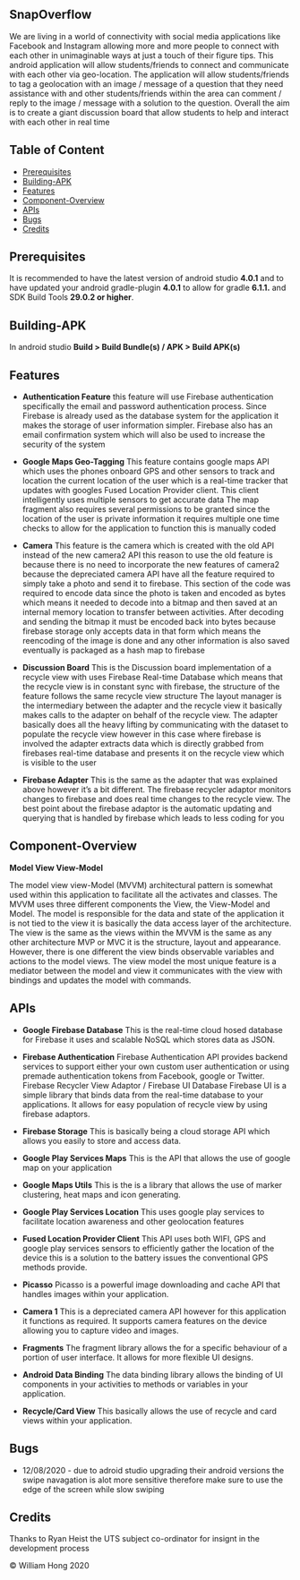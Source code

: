 ## SnapOverflow
We are living in a world of connectivity with social media applications like Facebook and Instagram
allowing more and more people to connect with each other in unimaginable ways at just a touch of
their figure tips. This android application will allow students/friends to connect and communicate with each other via geo-location. 
The application will allow students/friends to tag a geolocation with an image / message of a question that they need
assistance with and other students/friends within the area can comment / reply to the image /
message with a solution to the question. Overall the aim is to create a giant discussion board that
allow students to help and interact with each other in real time

## Table of Content 
* [Prerequisites](#prerequisites)
* [Building-APK](#building-apk)
* [Features](#features)
* [Component-Overview](#component-overview)
* [APIs](#apis)
* [Bugs](#bugs)
* [Credits](#credits)


## Prerequisites
It is recommended to have the latest version of android studio **4.0.1** and to have updated your android gradle-plugin **4.0.1** to allow for gradle **6.1.1.** and SDK Build Tools **29.0.2 or higher**.

## Building-APK
In android studio **Build > Build Bundle(s) / APK > Build APK(s)**

## Features
* **Authentication Feature** 
this feature will use Firebase authentication specifically the email and
password authentication process. Since Firebase is already used as the database system for the
application it makes the storage of user information simpler. Firebase also has an email confirmation
system which will also be used to increase the security of the system

* **Google Maps Geo-Tagging** 
This feature contains google maps API which uses the phones onboard GPS and other sensors to track
and location the current location of the user which is a real-time tracker that updates with googles
Fused Location Provider client. This client intelligently uses multiple sensors to get accurate data 
The map fragment also requires several permissions to be granted since the location of the user is
private information it requires multiple one time checks to allow for the application to function this is
manually coded

* **Camera** 
This feature is the camera which is created with the old API instead of the new camera2 API this reason
to use the old feature is because there is no need to incorporate the new features of camera2 because
the depreciated camera API have all the feature required to simply take a photo and send it to firebase.
This section of the code was required to encode data since the photo is taken and encoded as bytes
which means it needed to decode into a bitmap and then saved at an internal memory location to
transfer between activities. 
After decoding and sending the bitmap it must be encoded back into bytes because firebase storage
only accepts data in that form which means the reencoding of the image is done and any other
information is also saved eventually is packaged as a hash map to firebase

* **Discussion Board** 
This is the Discussion board implementation of a recycle view with uses
Firebase Real-time Database which means that the recycle view is in
constant sync with firebase, the structure of the feature follows the same
recycle view structure
The layout manager is the intermediary between the adapter and the
recycle view it basically makes calls to the adapter on behalf of the recycle
view.
The adapter basically does all the heavy lifting by communicating with the
dataset to populate the recycle view however in this case where firebase is involved the adapter
extracts data which is directly grabbed from firebases real-time database and presents it on the recycle
view which is visible to the user

* **Firebase Adapter** 
This is the same as the adapter that was explained above however it’s a bit different. The firebase
recycler adaptor monitors changes to firebase and does real time changes to the recycle view. The
best point about the firebase adaptor is the automatic updating and querying that is handled by
firebase which leads to less coding for you 

## Component-Overview
**Model View View-Model**

The model view view-Model (MVVM) architectural pattern is somewhat used within this application
to facilitate all the activates and classes. The MVVM uses three different components the View, the
View-Model and Model.
The model is responsible for the data and state of the application it is not tied to the view it is
basically the data access layer of the architecture.
The view is the same as the views within the MVVM is the same as any other architecture MVP or
MVC it is the structure, layout and appearance. However, there is one different the view binds
observable variables and actions to the model views.
The view model the most unique feature is a mediator between the model and view it
communicates with the view with bindings and updates the model with commands. 

## APIs
* **Google Firebase Database**
This is the real-time cloud hosed database for Firebase it uses and scalable NoSQL which stores data
as JSON.

* **Firebase Authentication**
Firebase Authentication API provides backend services to support either your own custom user
authentication or using premade authentication tokens from Facebook, google or Twitter.
Firebase Recycler View Adaptor / Firebase UI Database
Firebase UI is a simple library that binds data from the real-time database to your applications. It
allows for easy population of recycle view by using firebase adaptors.

* **Firebase Storage**
This is basically being a cloud storage API which allows you easily to store and access data.

* **Google Play Services Maps**
This is the API that allows the use of google map on your application

* **Google Maps Utils**
This is the is a library that allows the use of marker clustering, heat maps and icon generating.

* **Google Play Services Location**
This uses google play services to facilitate location awareness and other geolocation features

* **Fused Location Provider Client**
This API uses both WIFI, GPS and google play services sensors to efficiently gather the location of the
device this is a solution to the battery issues the conventional GPS methods provide.

* **Picasso**
Picasso is a powerful image downloading and cache API that handles images within your application.

* **Camera 1**
This is a depreciated camera API however for this application it functions as required. It supports
camera features on the device allowing you to capture video and images.

* **Fragments**
The fragment library allows the for a specific behaviour of a portion of user interface. It allows for
more flexible UI designs.

* **Android Data Binding**
The data binding library allows the binding of UI components in your activities to methods or
variables in your application.

* **Recycle/Card View**
This basically allows the use of recycle and card views within your application.

## Bugs
* 12/08/2020 - due to adroid studio upgrading their android versions the swipe navagation is alot more sensitive therefore make sure to use the edge of the screen while slow swiping

## Credits 
Thanks to Ryan Heist the UTS subject co-ordinator for insignt in the development process

© William Hong 2020



 
